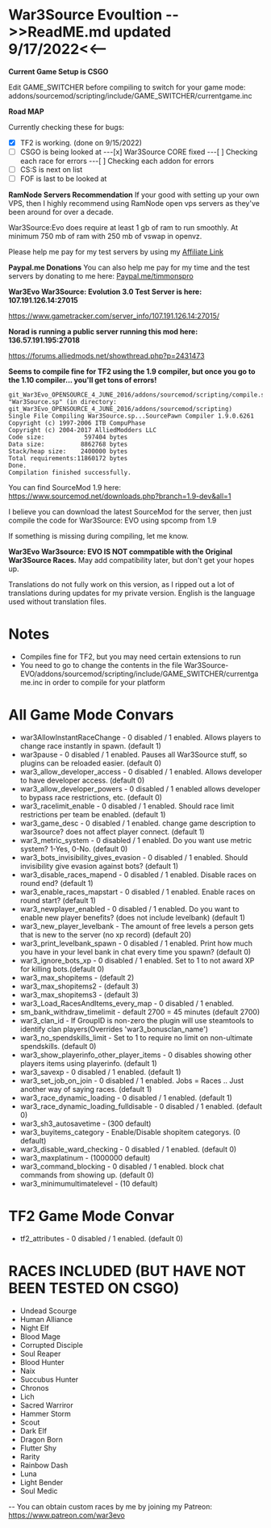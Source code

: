 # War3Source Evoultion -->>ReadME.md updated 9/17/2022<<--

**Current Game Setup is CSGO**

Edit GAME_SWITCHER before compiling to switch for your game mode:
addons/sourcemod/scripting/include/GAME_SWITCHER/currentgame.inc

**Road MAP**

Currently checking these for bugs:

- [x] TF2 is working. (done on 9/15/2022)
- [ ] CSGO is being looked at
---[x] War3Source CORE fixed
---[  ] Checking each race for errors
---[  ] Checking each addon for errors
- [ ] CS:S is next on list
- [ ] FOF is last to be looked at

**RamNode Servers Recommendation**
If your good with setting up your own VPS, then I highly recommend using RamNode open vps servers as they've been around for over a decade.

War3Source:Evo does require at least 1 gb of ram to run smoothly.  At minimum 750 mb of ram with 250 mb of vswap in openvz.

Please help me pay for my test servers by using my [Affiliate Link](https://clientarea.ramnode.com/aff.php?aff=1227) 

**Paypal.me Donations**
You can also help me pay for my time and the test servers by donating to me here:
[Paypal.me/timmonspro](paypal.me/timmonspro)

**War3Evo War3Source: Evolution 3.0 Test Server is here: 107.191.126.14:27015**

https://www.gametracker.com/server_info/107.191.126.14:27015/

**Norad is running a public server running this mod here: 136.57.191.195:27018**

https://forums.alliedmods.net/showthread.php?p=2431473

**Seems to compile fine for TF2 using the 1.9 compiler, but once you go to the 1.10 compiler... you'll get tons of errors!**
```
git_War3Evo_OPENSOURCE_4_JUNE_2016/addons/sourcemod/scripting/compile.sh "War3Source.sp" (in directory: git_War3Evo_OPENSOURCE_4_JUNE_2016/addons/sourcemod/scripting)
Single File Compiling War3Source.sp...SourcePawn Compiler 1.9.0.6261
Copyright (c) 1997-2006 ITB CompuPhase
Copyright (c) 2004-2017 AlliedModders LLC
Code size:           597404 bytes
Data size:          8862768 bytes
Stack/heap size:    2400000 bytes
Total requirements:11860172 bytes
Done.
Compilation finished successfully.
```
You can find SourceMod 1.9 here: https://www.sourcemod.net/downloads.php?branch=1.9-dev&all=1

I believe you can download the latest SourceMod for the server, then just compile the code for War3Source: EVO using spcomp from 1.9

If something is missing during compiling, let me know.

**War3Evo War3source: EVO IS NOT commpatible with the Original War3Source Races.** 
May add compatibility later, but don't get your hopes up.

Translations do not fully work on this version, as I ripped out a lot of translations during updates for my private version.  English is the language used without translation files.


# Notes

* Compiles fine for TF2, but you may need certain extensions to run
* You need to go to change the contents in the file War3Source-EVO/addons/sourcemod/scripting/include/GAME_SWITCHER/currentgame.inc in order to compile for your platform


# All Game Mode Convars

* war3AllowInstantRaceChange - 0 disabled / 1 enabled. Allows players to change race instantly in spawn. (default 1)
* war3pause - 0 disabled / 1 enabled. Pauses all War3Source stuff, so plugins can be reloaded easier. (default 0)
* war3_allow_developer_access - 0 disabled / 1 enabled. Allows developer to have developer access. (default 0)
* war3_allow_developer_powers - 0 disabled / 1 enabled allows developer to bypass race restrictions, etc. (default 0)
* war3_racelimit_enable - 0 disabled / 1 enabled. Should race limit restrictions per team be enabled. (default 1)
* war3_game_desc - 0 disabled / 1 enabled. change game description to war3source? does not affect player connect. (default 1)
* war3_metric_system - 0 disabled / 1 enabled. Do you want use metric system? 1-Yes, 0-No. (default 0)
* war3_bots_invisibility_gives_evasion - 0 disabled / 1 enabled. Should invisibility give evasion against bots? (default 1)
* war3_disable_races_mapend - 0 disabled / 1 enabled. Disable races on round end? (default 1)
* war3_enable_races_mapstart - 0 disabled / 1 enabled. Enable races on round start? (default 1)
* war3_newplayer_enabled - 0 disabled / 1 enabled.  Do you want to enable new player benefits? (does not include levelbank) (default 1)
* war3_new_player_levelbank - The amount of free levels a person gets that is new to the server (no xp record) (default 20)
* war3_print_levelbank_spawn - 0 disabled / 1 enabled. Print how much you have in your level bank in chat every time you spawn? (default 0)
* war3_ignore_bots_xp - 0 disabled / 1 enabled. Set to 1 to not award XP for killing bots.(default 0)
* war3_max_shopitems - (default 2)
* war3_max_shopitems2 - (default 3)
* war3_max_shopitems3 - (default 3)
* war3_Load_RacesAndItems_every_map - 0 disabled / 1 enabled.
* sm_bank_withdraw_timelimit - default 2700 = 45 minutes (default 2700)
* war3_clan_id - If GroupID is non-zero the plugin will use steamtools to identify clan players(Overrides 'war3_bonusclan_name')
* war3_no_spendskills_limit - Set to 1 to require no limit on non-ultimate spendskills. (default 0)
* war3_show_playerinfo_other_player_items - 0 disables showing other players items using playerinfo. (default 1)
* war3_savexp - 0 disabled / 1 enabled. (default 1)
* war3_set_job_on_join - 0 disabled / 1 enabled. Jobs = Races .. Just another way of saying races. (default 1)
* war3_race_dynamic_loading - 0 disabled / 1 enabled. (default 1)
* war3_race_dynamic_loading_fulldisable - 0 disabled / 1 enabled. (default 0)
* war3_sh3_autosavetime - (300 default)
* war3_buyitems_category - Enable/Disable shopitem categorys. (0 default)
* war3_disable_ward_checking - 0 disabled / 1 enabled. (default 0)
* war3_maxplatinum - (1000000 default)
* war3_command_blocking - 0 disabled / 1 enabled. block chat commands from showing up. (default 0)
* war3_minimumultimatelevel - (10 default)

# TF2 Game Mode Convar

* tf2_attributes - 0 disabled / 1 enabled. (default 0)

# RACES INCLUDED (BUT HAVE NOT BEEN TESTED ON CSGO)
* Undead Scourge
* Human Alliance
* Night Elf
* Blood Mage
* Corrupted Disciple
* Soul Reaper
* Blood Hunter
* Naix
* Succubus Hunter
* Chronos
* Lich
* Sacred Warriror
* Hammer Storm
* Scout
* Dark Elf
* Dragon Born
* Flutter Shy
* Rarity
* Rainbow Dash
* Luna
* Light Bender
* Soul Medic


-- You can obtain custom races by me by joining my Patreon: https://www.patreon.com/war3evo
